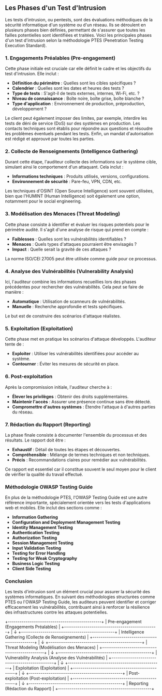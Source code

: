 ## Les Phases d'un Test d'Intrusion

Les tests d'intrusion, ou pentests, sont des évaluations méthodiques de la sécurité informatique d'un système ou d'un réseau. Ils se déroulent en plusieurs phases bien définies, permettant de s'assurer que toutes les failles potentielles sont identifiées et traitées. Voici les principales phases d'un test d'intrusion selon la méthodologie PTES (Penetration Testing Execution Standard).

### 1. Engagements Préalables (Pre-engagement)

Cette phase initiale est cruciale car elle définit le cadre et les objectifs du test d'intrusion. Elle inclut :
- **Définition du périmètre** : Quelles sont les cibles spécifiques ?
- **Calendrier** : Quelles sont les dates et heures des tests ?
- **Type de tests** : S'agit-il de tests externes, internes, Wi-Fi, etc. ?
- **Niveau de connaissance** : Boîte noire, boîte grise, boîte blanche ?
- **Type d'application** : Environnement de production, préproduction, développement ?

Le client peut également imposer des limites, par exemple, interdire les tests de déni de service (DoS) sur des systèmes en production. Les contacts techniques sont établis pour répondre aux questions et résoudre les problèmes éventuels pendant les tests. Enfin, un mandat d'autorisation est rédigé et approuvé par toutes les parties.

### 2. Collecte de Renseignements (Intelligence Gathering)

Durant cette étape, l'auditeur collecte des informations sur le système cible, simulant ainsi le comportement d'un attaquant. Cela inclut :
- **Informations techniques** : Produits utilisés, versions, configurations.
- **Environnement de sécurité** : Pare-feu, VPN, CDN, etc.

Les techniques d'OSINT (Open Source Intelligence) sont souvent utilisées, bien que l'HUMINT (Human Intelligence) soit également une option, notamment pour le social engineering.

### 3. Modélisation des Menaces (Threat Modeling)

Cette phase consiste à identifier et évaluer les risques potentiels pour le périmètre audité. Il s'agit d'une analyse de risque qui prend en compte :
- **Faiblesses** : Quelles sont les vulnérabilités identifiables ?
- **Menaces** : Quels types d'attaques pourraient être envisagés ?
- **Impact** : Quelle serait la gravité de ces attaques ?

La norme ISO/CEI 27005 peut être utilisée comme guide pour ce processus.

### 4. Analyse des Vulnérabilités (Vulnerability Analysis)

Ici, l'auditeur combine les informations recueillies lors des phases précédentes pour rechercher des vulnérabilités. Cela peut se faire de manière :
- **Automatique** : Utilisation de scanneurs de vulnérabilités.
- **Manuelle** : Recherche approfondie et tests spécifiques.

Le but est de construire des scénarios d'attaque réalistes.

### 5. Exploitation (Exploitation)

Cette phase met en pratique les scénarios d'attaque développés. L'auditeur tente de :
- **Exploiter** : Utiliser les vulnérabilités identifiées pour accéder au système.
- **Contourner** : Éviter les mesures de sécurité en place.

### 6. Post-exploitation

Après la compromission initiale, l'auditeur cherche à :
- **Élever les privilèges** : Obtenir des droits supplémentaires.
- **Maintenir l'accès** : Assurer une présence continue sans être détecté.
- **Compromettre d'autres systèmes** : Étendre l'attaque à d'autres parties du réseau.

### 7. Rédaction du Rapport (Reporting)

La phase finale consiste à documenter l'ensemble du processus et des résultats. Le rapport doit être :
- **Exhaustif** : Détail de toutes les étapes et découvertes.
- **Compréhensible** : Mélange de termes techniques et non techniques.
- **Précis** : Recommandations claires pour remédier aux vulnérabilités.

Ce rapport est essentiel car il constitue souvent le seul moyen pour le client de vérifier la qualité du travail effectué.

### Méthodologie OWASP Testing Guide

En plus de la méthodologie PTES, l'OWASP Testing Guide est une autre référence importante, spécialement orientée vers les tests d'applications web et mobiles. Elle inclut des sections comme :
- **Information Gathering**
- **Configuration and Deployment Management Testing**
- **Identity Management Testing**
- **Authentication Testing**
- **Authorization Testing**
- **Session Management Testing**
- **Input Validation Testing**
- **Testing for Error Handling**
- **Testing for Weak Cryptography**
- **Business Logic Testing**
- **Client Side Testing**

### Conclusion

Les tests d'intrusion sont un élément crucial pour assurer la sécurité des systèmes informatiques. En suivant des méthodologies structurées comme PTES ou l'OWASP Testing Guide, les auditeurs peuvent identifier et corriger efficacement les vulnérabilités, contribuant ainsi à renforcer la résilience des infrastructures contre les attaques potentielles.

+------------------------------------------------+
|      Pre-engagement (Engagements Préalables)    |
+------------------------------------------------+
                      |
                      ↓
+------------------------------------------------+
| Intelligence Gathering (Collecte de Renseignements) |
+------------------------------------------------+
                      |
                      ↓
+------------------------------------------------+
|      Threat Modeling (Modélisation des Menaces)   |
+------------------------------------------------+
                      |
                      ↓
+------------------------------------------------+
| Vulnerability Analysis (Analyse des Vulnérabilités) |
+------------------------------------------------+
                      |
                      ↓
+------------------------------------------------+
|           Exploitation (Exploitation)           |
+------------------------------------------------+
                      |
                      ↓
+------------------------------------------------+
|         Post-exploitation (Post-exploitation)   |
+------------------------------------------------+
                      |
                      ↓
+------------------------------------------------+
|         Reporting (Rédaction du Rapport)        |
+------------------------------------------------+
